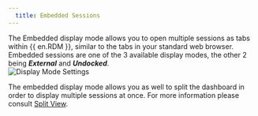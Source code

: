 ```yaml
---
  title: Embedded Sessions
---
```

The Embedded display mode allows you to open multiple sessions as tabs within {{ en.RDM }}, similar to the tabs in your standard web browser. Embedded sessions are one of the 3 available display modes, the other 2 being ***External*** and ***Undocked***.  
![Display Mode Settings](https://webdevolutions.azureedge.net/docs/en/rdm/mac/clip6008.png) 

The embedded display mode allows you as well to split the dashboard in order to display multiple sessions at once. For more information please consult [Split View](/rdm/mac/user-interface/content-area/embedded-sessions/split-windows/). 
